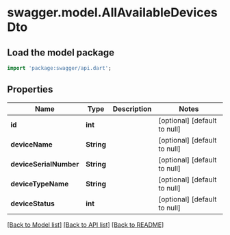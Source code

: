 # swagger.model.AllAvailableDevicesDto

## Load the model package
```dart
import 'package:swagger/api.dart';
```

## Properties
Name | Type | Description | Notes
------------ | ------------- | ------------- | -------------
**id** | **int** |  | [optional] [default to null]
**deviceName** | **String** |  | [optional] [default to null]
**deviceSerialNumber** | **String** |  | [optional] [default to null]
**deviceTypeName** | **String** |  | [optional] [default to null]
**deviceStatus** | **int** |  | [optional] [default to null]

[[Back to Model list]](../README.md#documentation-for-models) [[Back to API list]](../README.md#documentation-for-api-endpoints) [[Back to README]](../README.md)



